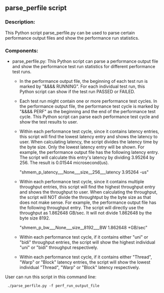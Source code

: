 ## parse_perfile script

### Description:
This Python script parse_perfile.py can be used to parse certain performance output files and show the performance run statistics. 

### Components:
- parse_perfile.py: This Python script can parse a performance output file and show the performance test run statistics for different performance test runs.
  - In the performance output file, the beginning of each test run is marked by "&&&& RUNNING". For each individual test run, this Python script can show if the test run PASSED or FAILED.
  - Each test run might contain one or more performance test cycles. In the performance output file, the performance test cycle is marked by "&&&& PERF" as the beginning and the end of the performance test cycle. This Python script can parse each performance test cycle and show the test results to user.
  - Within each performance test cycle, since it contains latency entries, this script will find the lowest latency entry and shows the latency to user. When calculating latency, the script divides the latency time by the byte size. Only the lowest latency entry will be shown. For example, the performance output file has the following latency entry. The script will calculate this entry's latency by dividing 3.95264 by 256. The result is 0.01544 microsecond(us).

    "shmem_p_latency___None___size__256___latency 3.95264 -us"

  - Within each performance test cycle, since it contains multiple throughput entries, this script will find the highest throughput entry and shows the throughput to user. When calculating the throughput, the script will NOT divide the throughtput by the byte size as that does not make sense. For example, the performance output file has the following throughput entry. The script will directly use the throughput as 1.862648 GB/sec. It will not divide 1.862648 by the byte size 8192. 
    
    "shmem_p_bw___None___size__8192___BW 1.862648 +GB/sec"
    
  - Within each performance test cycle, if it contains either "uni" or "bidi" throughput entries, the script will show the highest individual "uni" or "bidi" throughput respectively.
  - Within each performance test cycle, if it contains either "Thread", "Warp" or "Block" latency entries, the script will show the lowest individual "Thread", "Warp" or "Block" latency respectively.

User can run this script in this command line:

``` ./parse_perfile.py -f perf_run_output_file```
